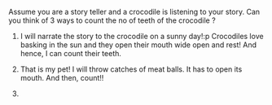  Assume you are a story teller and a crocodile is listening to your
story. Can you think of 3 ways to count the no of teeth of the crocodile ?


1. I will narrate the story to the crocodile on a sunny day!:p
    Crocodiles love basking in the sun and they open their mouth wide open and rest! 
    And hence, I can count their teeth.
    
2. That is my pet! I will throw catches of meat balls. It has to open its mouth.
    And then, count!!
    
3. 

